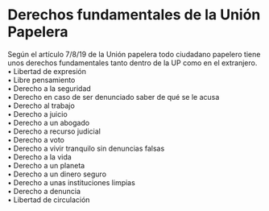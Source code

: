 # Derechos fundamentales de la Unión Papelera
Según el artículo 7/8/19 de la Unión papelera todo ciudadano papelero tiene unos derechos fundamentales tanto dentro de la UP como en el extranjero.  
• Libertad de expresión  
• Libre pensamiento  
• Derecho a la seguridad  
• Derecho en caso de ser denunciado saber de qué se le acusa  
• Derecho al trabajo  
• Derecho a juicio  
• Derecho a un abogado  
• Derecho a recurso judicial  
• Derecho a voto  
• Derecho a vivir tranquilo sin denuncias falsas  
• Derecho a la vida  
• Derecho a un planeta  
• Derecho a un dinero seguro  
• Derecho a unas instituciones limpias  
• Derecho a denuncia  
• Libertad de circulación  
